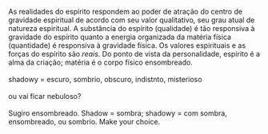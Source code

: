 ﻿As realidades do espírito respondem ao poder de atração do centro de gravidade espiritual de acordo com seu valor qualitativo, seu grau atual de natureza espiritual. A substância do espírito (qualidade) é tão responsiva à gravidade do espírito quanto a energia organizada da matéria física (quantidade) é responsiva à gravidade física. Os valores espirituais e as forças do espírito são <I>reais</I>. Do ponto de vista da personalidade, espírito é a alma da criação; matéria é o corpo físico ensombreado.<BR><BR>shadowy = escuro, sombrio, obscuro, indistnto, misterioso<BR><BR>ou vai ficar nebuloso?<BR><BR>Sugiro ensombreado. Shadow = sombra; shadowy = com sombra, ensombreado, ou sombrio.  Make your choice.<BR>